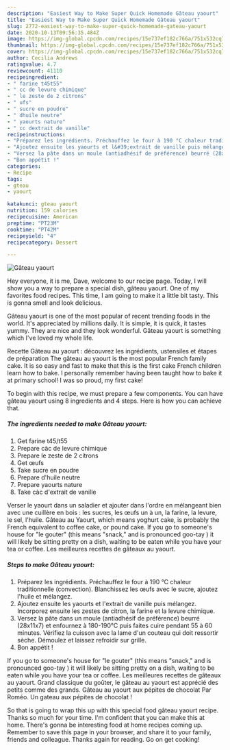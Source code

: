 ```yaml
---
description: "Easiest Way to Make Super Quick Homemade Gâteau yaourt"
title: "Easiest Way to Make Super Quick Homemade Gâteau yaourt"
slug: 2772-easiest-way-to-make-super-quick-homemade-gateau-yaourt
date: 2020-10-13T09:56:35.484Z
image: https://img-global.cpcdn.com/recipes/15e737ef182c766a/751x532cq70/gateau-yaourt-photo-principale-de-la-recette.jpg
thumbnail: https://img-global.cpcdn.com/recipes/15e737ef182c766a/751x532cq70/gateau-yaourt-photo-principale-de-la-recette.jpg
cover: https://img-global.cpcdn.com/recipes/15e737ef182c766a/751x532cq70/gateau-yaourt-photo-principale-de-la-recette.jpg
author: Cecilia Andrews
ratingvalue: 4.7
reviewcount: 41110
recipeingredient:
- " farine t45t55"
- " cc de levure chimique"
- " le zeste de 2 citrons"
- " ufs"
- " sucre en poudre"
- " dhuile neutre"
- " yaourts nature"
- " cc dextrait de vanille"
recipeinstructions:
- "Préparez les ingrédients. Préchauffez le four à 190 °C chaleur traditionnelle (convection). Blanchissez les œufs avec le sucre, ajoutez l&#39;huile et mélangez."
- "Ajoutez ensuite les yaourts et l&#39;extrait de vanille puis mélangez. Incorporez ensuite les zestes de citron, la farine et la levure chimique."
- "Versez la pâte dans un moule (antiadhésif de préférence) beurré (28x11x7) et enfournez à 180-190°C puis faites cuire pendant 55 à 60 minutes. Vérifiez la cuisson avec la lame d&#39;un couteau qui doit ressortir sèche. Démoulez et laissez refroidir sur grille."
- "Bon appétit !"
categories:
- Recipe
tags:
- gteau
- yaourt

katakunci: gteau yaourt 
nutrition: 159 calories
recipecuisine: American
preptime: "PT23M"
cooktime: "PT42M"
recipeyield: "4"
recipecategory: Dessert

---
```



![Gâteau yaourt](https://img-global.cpcdn.com/recipes/15e737ef182c766a/751x532cq70/gateau-yaourt-photo-principale-de-la-recette.jpg)

Hey everyone, it is me, Dave, welcome to our recipe page. Today, I will show you a way to prepare a special dish, gâteau yaourt. One of my favorites food recipes. This time, I am going to make it a little bit tasty. This is gonna smell and look delicious.

Gâteau yaourt is one of the most popular of recent trending foods in the world. It's appreciated by millions daily. It is simple, it is quick, it tastes yummy. They are nice and they look wonderful. Gâteau yaourt is something which I've loved my whole life.

Recette Gâteau au yaourt : découvrez les ingrédients, ustensiles et étapes de préparation The gâteau au yaourt is the most popular French family cake. It is so easy and fast to make that this is the first cake French children learn how to bake. I personally remember having been taught how to bake it at primary school! I was so proud, my first cake!


To begin with this recipe, we must prepare a few components. You can have gâteau yaourt using 8 ingredients and 4 steps. Here is how you can achieve that.

<!--inarticleads1-->

##### The ingredients needed to make Gâteau yaourt:

1. Get  farine t45/t55
1. Prepare  càc de levure chimique
1. Prepare  le zeste de 2 citrons
1. Get  œufs
1. Take  sucre en poudre
1. Prepare  d&#39;huile neutre
1. Prepare  yaourts nature
1. Take  càc d&#39;extrait de vanille


Verser le yaourt dans un saladier et ajouter dans l&#39;ordre en mélangeant bien avec une cuillère en bois : les sucres, les œufs un à un, la farine, la levure, le sel, l&#39;huile. Gâteau au Yaourt, which means yoghurt cake, is probably the French equivalent to coffee cake, or pound cake. If you go to someone&#39;s house for &#34;le gouter&#34; (this means &#34;snack,&#34; and is pronounced goo-tay ) it will likely be sitting pretty on a dish, waiting to be eaten while you have your tea or coffee. Les meilleures recettes de gâteaux au yaourt. 

<!--inarticleads2-->

##### Steps to make Gâteau yaourt:

1. Préparez les ingrédients. Préchauffez le four à 190 °C chaleur traditionnelle (convection). Blanchissez les œufs avec le sucre, ajoutez l&#39;huile et mélangez.
1. Ajoutez ensuite les yaourts et l&#39;extrait de vanille puis mélangez. Incorporez ensuite les zestes de citron, la farine et la levure chimique.
1. Versez la pâte dans un moule (antiadhésif de préférence) beurré (28x11x7) et enfournez à 180-190°C puis faites cuire pendant 55 à 60 minutes. Vérifiez la cuisson avec la lame d&#39;un couteau qui doit ressortir sèche. Démoulez et laissez refroidir sur grille.
1. Bon appétit !


If you go to someone&#39;s house for &#34;le gouter&#34; (this means &#34;snack,&#34; and is pronounced goo-tay ) it will likely be sitting pretty on a dish, waiting to be eaten while you have your tea or coffee. Les meilleures recettes de gâteaux au yaourt. Grand classique du goûter, le gâteau au yaourt est apprécié des petits comme des grands. Gâteau au yaourt aux pépites de chocolat Par Roméo. Un gateau aux pépites de chocolat ! 

So that is going to wrap this up with this special food gâteau yaourt recipe. Thanks so much for your time. I'm confident that you can make this at home. There's gonna be interesting food at home recipes coming up. Remember to save this page in your browser, and share it to your family, friends and colleague. Thanks again for reading. Go on get cooking!
